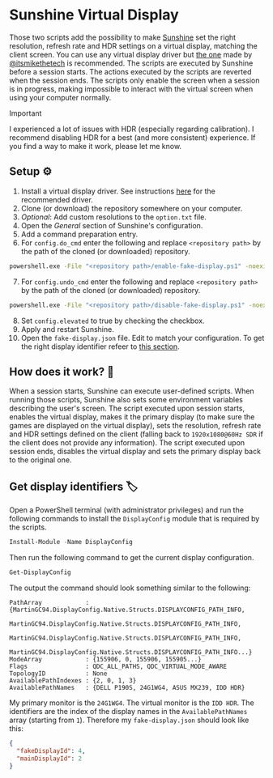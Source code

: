 # Sunshine Virtual Display

Those two scripts add the possibility to make [Sunshine](https://github.com/LizardByte/Sunshine) set the right resolution, refresh rate and HDR settings on a virtual display, matching the client screen. You can use any virtual display driver but [the one](https://github.com/itsmikethetech/Virtual-Display-Driver) made by [@itsmikethetech](https://github.com/itsmikethetech) is recommended. The scripts are executed by Sunshine before a session starts. The actions executed by the scripts are reverted when the session ends. The scripts only enable the screen when a session is in progress, making impossible to interact with the virtual screen when using your computer normally.

> [!IMPORTANT]  
> I experienced a lot of issues with HDR (especially regarding calibration). I recommend disabling HDR for a best (and more consistent) experience. If you find a way to make it work, please let me know.

## Setup ⚙️

1. Install a virtual display driver. See instructions [here](https://github.com/itsmikethetech/Virtual-Display-Driver?tab=readme-ov-file#release-instructions) for the recommended driver.
2. Clone (or download) the repository somewhere on your computer.
3. _Optional_: Add custom resolutions to the `option.txt` file.
4. Open the _General_ section of Sunshine's configuration.
5. Add a command preparation entry.
6. For `config.do_cmd` enter the following and replace `<repository path>` by the path of the cloned (or downloaded) repository.

```bash
powershell.exe -File "<repository path>/enable-fake-display.ps1" -noexit
```

7. For `config.undo_cmd` enter the following and replace `<repository path>` by the path of the cloned (or downloaded) repository.

```bash
powershell.exe -File "<repository path>/disable-fake-display.ps1" -noexit
```

8. Set `config.elevated` to true by checking the checkbox.
9. Apply and restart Sunshine.
10. Open the `fake-display.json` file. Edit to match your configuration. To get the right display identifier refeer to [this section](#get-display-identifiers).

## How does it work? 🤔

When a session starts, Sunshine can execute user-defined scripts. When running those scripts, Sunshine also sets some environment variables describing the user's screen. The script executed upon session starts, enables the virtual display, makes it the primary display (to make sure the games are displayed on the virtual display), sets the resolution, refresh rate and HDR settings defined on the client (falling back to `1920x1080@60Hz SDR` if the client does not provide any information). The script executed upon session ends, disables the virtual display and sets the primary display back to the original one.

## Get display identifiers 🏷️

Open a PowerShell terminal (with administrator privileges) and run the following commands to install the `DisplayConfig` module that is required by the scripts.

```powershell
Install-Module -Name DisplayConfig
```

Then run the following command to get the current display configuration.

```powershell
Get-DisplayConfig
```

The output the command should look something similar to the following:

```
PathArray            : {MartinGC94.DisplayConfig.Native.Structs.DISPLAYCONFIG_PATH_INFO,
                       MartinGC94.DisplayConfig.Native.Structs.DISPLAYCONFIG_PATH_INFO,
                       MartinGC94.DisplayConfig.Native.Structs.DISPLAYCONFIG_PATH_INFO,
                       MartinGC94.DisplayConfig.Native.Structs.DISPLAYCONFIG_PATH_INFO...}
ModeArray            : {155906, 0, 155906, 155905...}
Flags                : QDC_ALL_PATHS, QDC_VIRTUAL_MODE_AWARE
TopologyID           : None
AvailablePathIndexes : {2, 0, 1, 3}
AvailablePathNames   : {DELL P190S, 24G1WG4, ASUS MX239, IDD HDR}
```

My primary monitor is the `24G1WG4`. The virtual monitor is the `IDD HDR`. The identifiers are the index of the display names in the `AvailablePathNames` array (starting from `1`). Therefore my `fake-display.json` should look like this:

```json
{
  "fakeDisplayId": 4,
  "mainDisplayId": 2
}
```
